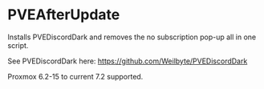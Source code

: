 # PVEAfterUpdate
Installs PVEDiscordDark and removes the no subscription pop-up all in one script.

See PVEDiscordDark here: https://github.com/Weilbyte/PVEDiscordDark

Proxmox 6.2-15 to current 7.2 supported.
